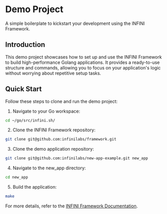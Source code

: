 # Demo Project

A simple boilerplate to kickstart your development using the INFINI Framework.

## Introduction

This demo project showcases how to set up and use the INFINI Framework to build high-performance Golang applications. It provides a ready-to-use structure and commands, allowing you to focus on your application's logic without worrying about repetitive setup tasks.

## Quick Start

Follow these steps to clone and run the demo project:

1. Navigate to your Go workspace:
```bash
cd ~/go/src/infini.sh/
```

2.	Clone the INFINI Framework repository:
```bash
git clone git@github.com:infinilabs/framework.git
```

3.	Clone the demo application repository:
```bash
git clone git@github.com:infinilabs/new-app-example.git new_app
```

4.	Navigate to the new_app directory:
```bash
cd new_app
```

5.	Build the application:
```bash
make
```

For more details, refer to the [INFINI Framework Documentation](https://docs.infinilabs.com/framework/).


